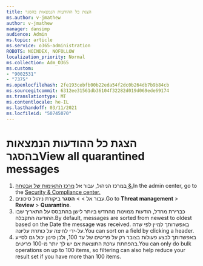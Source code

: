 ```yaml
---
title: הצגת כל ההודעות הנמצאות בהסגר
ms.author: v-jmathew
author: v-jmathew
manager: dansimp
audience: Admin
ms.topic: article
ms.service: o365-administration
ROBOTS: NOINDEX, NOFOLLOW
localization_priority: Normal
ms.collection: Adm_O365
ms.custom:
- "9002531"
- "7375"
ms.openlocfilehash: 2fe193cebfb00b22eda54f2dc0b264db7b9b84cb
ms.sourcegitcommit: 6312ee31561db36104f32282d019d069ede69174
ms.translationtype: MT
ms.contentlocale: he-IL
ms.lasthandoff: 03/11/2021
ms.locfileid: "50745070"
---
```

# <a name="view-all-quarantined-messages"></a><span data-ttu-id="4d500-102">הצגת כל ההודעות הנמצאות בהסגר</span><span class="sxs-lookup"><span data-stu-id="4d500-102">View all quarantined messages</span></span>

1. <span data-ttu-id="4d500-103">במרכז הניהול, עבור אל [מרכז התאימות של אבטחה &.](https://go.microsoft.com/fwlink/p/?linkid=2077143)</span><span class="sxs-lookup"><span data-stu-id="4d500-103">In the admin center, go to the [Security & Compliance center.](https://go.microsoft.com/fwlink/p/?linkid=2077143)</span></span>
2. <span data-ttu-id="4d500-104">עבור אל   >    >  **הסגר** ביקורת ניהול סיכונים.</span><span class="sxs-lookup"><span data-stu-id="4d500-104">Go to **Threat management** > **Review** > **Quarantine**.</span></span>
3. <span data-ttu-id="4d500-105">כברירת מחדל, הודעות ממוינות מהחדש ביותר לישן בהתבסס על התאריך שבו ההודעה התקבלה.</span><span class="sxs-lookup"><span data-stu-id="4d500-105">By default, messages are sorted from newest to oldest based on the Date the message was received.</span></span> <span data-ttu-id="4d500-106">באפשרותך למיין לפי שדה על-ידי לחיצה על כותרת עליונה.</span><span class="sxs-lookup"><span data-stu-id="4d500-106">You can sort on a field by clicking a header.</span></span>
4. <span data-ttu-id="4d500-107">באפשרותך לבצע פעולות בצובר רק על פריטים של עד 100, ולכן סינון יכול גם לסייע בהפחתת ערכת התוצאות אם יש לך יותר מ-100 פריטים.</span><span class="sxs-lookup"><span data-stu-id="4d500-107">You can only do bulk operations on up to 100 items, so filtering can also help reduce your result set if you have more than 100 items.</span></span>
